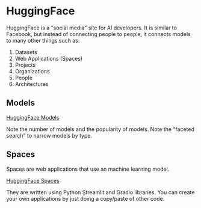 # HuggingFace

HuggingFace is a "social media" site for AI developers.  It is similar to Facebook, but instead of connecting people to people, it connects models to many other things such as:

1. Datasets
2. Web Applications (Spaces)
3. Projects
4. Organizations
5. People
6. Architectures


## Models

[HuggingFace Models](https://huggingface.co/models)

Note the number of models and the popularity of models. 
Note the "faceted search" to narrow models by type.

## Spaces

Spaces are web applications that use an machine learning model.

[HuggingFace Spaces](https://huggingface.co/spaces)

They are written using Python Streamlit and Gradio libraries.  You can create your own applications by just doing a copy/paste of other code.
